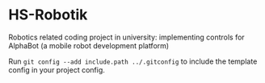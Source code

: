 # HS-Robotik

Robotics related coding project in university: implementing controls for AlphaBot (a mobile robot development platform)

Run `git config --add include.path ../.gitconfig` to include the template config in your project config.

